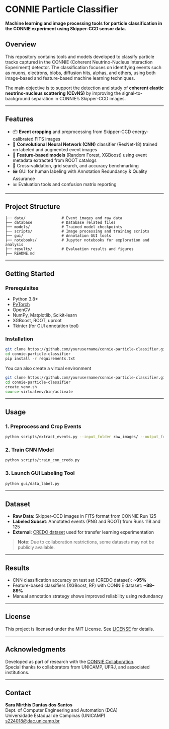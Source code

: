 # CONNIE Particle Classifier

**Machine learning and image processing tools for particle classification in the CONNIE experiment using Skipper-CCD sensor data.**

## Overview

This repository contains tools and models developed to classify particle tracks captured in the CONNIE (Coherent Neutrino-Nucleus Interaction Experiment) detector. The classification focuses on identifying events such as muons, electrons, blobs, diffusion hits, alphas, and others, using both image-based and feature-based machine learning techniques.

The main objective is to support the detection and study of **coherent elastic neutrino-nucleus scattering (CEνNS)** by improving the signal-to-background separation in CONNIE’s Skipper-CCD images.

---

## Features

- 📦 **Event cropping** and preprocessing from Skipper-CCD energy-calibrated FITS images  
- 🧠 **Convolutional Neural Network (CNN)** classifier (ResNet-18) trained on labeled and augmented event images  
- 🌲 **Feature-based models** (Random Forest, XGBoost) using event metadata extracted from ROOT catalogs  
- 🧪 Cross-validation, grid search, and accuracy benchmarking  
- 🖼️ GUI for human labeling with Annotation Redundancy & Quality Assurance  
- 📊 Evaluation tools and confusion matrix reporting

---

## Project Structure

```
├── data/                # Event images and raw data
├── database             # Database related files
├── models/              # Trained model checkpoints
├── scripts/             # Image processing and training scripts
├── gui/                 # Annotation GUI tools
├── notebooks/           # Jupyter notebooks for exploration and analysis
├── results/             # Evaluation results and figures
├── README.md
```

---

## Getting Started

### Prerequisites

- Python 3.8+
- [PyTorch](https://pytorch.org/)
- OpenCV
- NumPy, Matplotlib, Scikit-learn
- XGBoost, ROOT, uproot
- Tkinter (for GUI annotation tool)

### Installation

```bash
git clone https://github.com/yourusername/connie-particle-classifier.git
cd connie-particle-classifier
pip install -r requirements.txt 
```

You can also create a virtual environment
```bash
git clone https://github.com/yourusername/connie-particle-classifier.git
cd connie-particle-classifier
create_venv.sh
source virtualenv/bin/activate
```

---

## Usage

### 1. Preprocess and Crop Events

```bash
python scripts/extract_events.py --input_folder raw_images/ --output_folder data/events/
```

### 2. Train CNN Model

```bash
python scripts/train_cnn_credo.py
```

### 3. Launch GUI Labeling Tool

```bash
python gui/data_label.py
```

---

## Dataset

- **Raw Data**: Skipper-CCD images in FITS format from CONNIE Run 125  
- **Labeled Subset**: Annotated events (PNG and ROOT) from Runs 118 and 125  
- **External**: [CREDO dataset](https://credo.science) used for transfer learning experimentation

> **Note**: Due to collaboration restrictions, some datasets may not be publicly available.

---

## Results

- CNN classification accuracy on test set (CREDO dataset): **~95%**
- Feature-based classifiers (XGBoost, RF) with CONNIE dataset: **~88–89%**
- Manual annotation strategy shows improved reliability using redundancy

---

## License

This project is licensed under the MIT License. See [LICENSE](LICENSE) for details.

---
## Acknowledgments

Developed as part of research with the [CONNIE Collaboration](http://connieexperiment.org).  
Special thanks to collaborators from UNICAMP, UFRJ, and associated institutions.

---

## Contact

**Sara Mirthis Dantas dos Santos**  
Dept. of Computer Engineering and Automation (DCA)  
Universidade Estadual de Campinas (UNICAMP)  
s224018@dac.unicamp.br